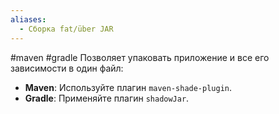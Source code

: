 ```yaml
---
aliases:
  - Сборка fat/über JAR
---
```

#maven #gradle 
Позволяет упаковать приложение и все его зависимости в один файл:

- **Maven**: Используйте плагин `maven-shade-plugin`.
- **Gradle**: Применяйте плагин `shadowJar`.
